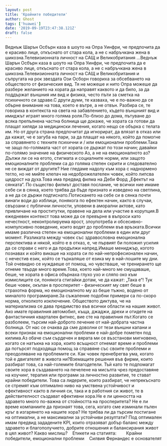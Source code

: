 ```yaml
---
layout: post
title: 'Крайните победители'
author: Ghost
tags: ['huawei']
date: '2019-09-19T23:47:38.121Z'
draft: false
---
```


Веднъж Шарън Осбърн каза в шоуто на Опра Уинфри, че предпочита да е красиво лице, откъснато от стара кола, а не с набръчкана жена в шикозна.Телевизионната личност на САЩ и Великобритания ...Веднъж Шарън Осбърн каза в шоуто на Опра Уинфри, че предпочита да е красиво лице, откъснато от стара кола, а не с набръчкана жена в шикозна.Телевизионната личност на САЩ и Великобритания и съпругата на рок звездата Ози Осборн говориха за обсебването на обществото от физическия вид. Тя не можеше и нито Опра можеше да разбере желанието на хората да направят каквото и да било, за да поддържат външния им вид и физика, често пъти за сметка на психичното си здраве.С други думи, те казваха, че е по-важно да се обърне внимание на това, което е вътре, а не отвън. Разбира се, те говориха в контекста на света на забавлението, където външният вид и имиджът играят много голяма роля.По-близо до дома, пътуване до всяка препълнена частна болница ще докаже, че хората са готови да плащат хиляди за медицински лечения, когато нещо се обърка с телата им. Но от друга страна предпочитат да игнорират, да влязат в отказ или да кажат, че е загуба на пари, за да плащат на някого, който да помогне за справянето с техните психични и / или емоционални проблеми.Така че защо по-голямата част от хората се държат по този начин; давайки по-голямо значение на физическото Аз, а не на емоционалното аз? Дължи ли се на егото, стигмата и социалните норми, или защото емоционалните проблеми са до голяма степен скрити и следователно не се виждат от другите? Ние гледаме надолу към хора с наднормено тегло, но не мийте клепач на недоброжелателен човек, който липсва щедрост на духа.Това има предвид филма на Деби Форд „Ефектът на сянката“. По същество филмът доставя послание, че всички ние имаме себе си в сянка, което трябва да бъде признато и изведено на светлина, а не да се държи подтиснато.Потискането на себе си в сянка почти винаги води до изблици, понякога по ефектен начин, както в случаи, свързани с публични личности, уловени в аморални актове, като привличане на проститутки, правене на дела или участие в корупция.В ежедневен контекст това може да се превърне в въпроси като нечестност, неконтролируема ярост, злоупотреба и обсесивно-компулсивно поведение, които водят до проблеми във връзката.Всички имаме различна степен на емоционални проблеми в един или друг момент. Разликата между човек със здравословна емоционална перспектива и някой, който е в отказ, е, че първият би положил усилия да се справи с него и да продължи напред.Имаше мениджър, когото познавах и който викаше на хората си по най-непрофесионален начин, с нечестив език, който се търкаляше от езика му в най-лошите му дни. Той очевидно се нуждаеше от помощ, но чувстваше, че тренирането ще отнеме твърде много време.Това, което най-много ме смущаваше, беше, че хората в офиса обърнаха глухо ухо и сляпо око към измислиците си, понякога стигайки дотам, че да кажат: „Така е“! Тук беше човек, окъпан в просперитет - физическият му свят беше в страхотна форма, но емоционалното му аз беше тъжно, водено от миналото програмиране.За съжаление подобни примери са по-скоро норма, отколкото изключение. Обществото диктува, че на материализма се дава предимство във всички области на нашия живот. Ако имате правилния автомобил, къща, джаджи, дрехи и отидете на фантастичния квартален фитнес, вие сте на правилния път.Когато се разболеем, търсим най-доброто лечение от най-добрата частна болница. От нас се очаква да сме доволни от тези външни капани и всеки признак на емоционални проблеми е най-добре пометен под килима.Аз обаче съм сърдечен и вярата ми се възстанови мигновено, когато се натъкна на хора, които всъщност отнемат време и проблеми да потърсят подходяща помощ за справяне със своите проблеми и преодоляване на проблемите си. Как човек пренебрегва ума, когато той е двигателят в живота ни?Вземащите решения във фирми, които разбират това, са най-големите благодетели. Тъй като те подпомагат своите хора в създаването на печелене на мисълта чрез предоставяне на коучинг, терапия или програми за личностно развитие, те стават крайни победители. Това са лидерите, които разбират, че непрекъснато се стремят към оптимално ниво на умствена устойчивост и ефективност както в личния си, така и в работния си живот, те в действителност създават ефективни хора.Не е ли ценността на здравето много по-важна от стойността на просперитета? Не е ли време компаниите да признаят това, сега, когато сме изминали пълен кръг в изгарянето на нашите хора? Не трябва ли да търсим постигане на оптимални, а не максимални за устойчиви резултати? Под оптимален имам предвид зададените KPI, които отразяват добър баланс между здравето и благополучието, добрите отношения и балансирания живот в цял живот? Какво мислиш?    Етикети на статията:        Крайни победители, емоционални проблеми    Силвия Фернандес е основателят
